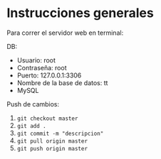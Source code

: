 # Instrucciones generales

Para correr el servidor web en terminal:

DB:
- Usuario: root
- Contraseña: root
- Puerto: 127.0.0.1:3306
- Nombre de la base de datos: tt
- MySQL

Push de cambios:
1. `git checkout master`
2. `git add .`
3. `git commit -m "descripcion"`
4. `git pull origin master`
5. `git push origin master`

